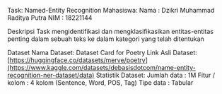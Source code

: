Task: Named-Entity Recognition
Mahasiswa:
Nama : Dzikri Muhammad Raditya Putra
NIM : 18221144

Deskripsi Task
mengidentifikasi dan mengklasifikasikan entitas-entitas penting dalam sebuah teks ke dalam kategori yang telah ditentukan


Dataset
Nama Dataset: Dataset Card for Poetry
Link Asli Dataset: [https://huggingface.co/datasets/merve/poetry](https://www.kaggle.com/datasets/debasisdotcom/name-entity-recognition-ner-dataset/data)
Statistik Dataset:
Jumlah data : 1M
Fitur / kolom : 4 kolom (Sentence, Word, POS, Tag)
Tipe data : Tabular
